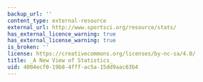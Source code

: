 ```yaml
---
backup_url: ''
content_type: external-resource
external_url: http://www.sportsci.org/resource/stats/
has_external_licence_warning: true
has_external_license_warning: true
is_broken: ''
license: https://creativecommons.org/licenses/by-nc-sa/4.0/
title: _A New View of Statistics_
uid: 4004ecf0-19b8-4fff-ac5a-15dd9aac63b4
---
```

